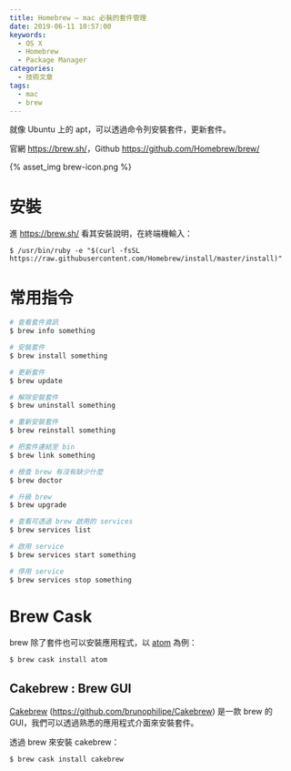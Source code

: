 ```yaml
---
title: Homebrew — mac 必裝的套件管理
date: 2019-06-11 10:57:00
keywords:
  - OS X
  - Homebrew
  - Package Manager
categories:
  - 技術文章
tags:
  - mac
  - brew
---
```


就像 Ubuntu 上的 apt，可以透過命令列安裝套件，更新套件。

官網 <https://brew.sh/>，Github <https://github.com/Homebrew/brew/>

{% asset_img brew-icon.png %}

# 安裝

進 <https://brew.sh/> 看其安裝說明，在終端機輸入：

    $ /usr/bin/ruby -e "$(curl -fsSL https://raw.githubusercontent.com/Homebrew/install/master/install)"

<!-- more -->

# 常用指令

```sh
# 查看套件資訊  
$ brew info something

# 安裝套件  
$ brew install something

# 更新套件  
$ brew update

# 解除安裝套件  
$ brew uninstall something

# 重新安裝套件  
$ brew reinstall something

# 把套件連結至 bin  
$ brew link something

# 檢查 brew 有沒有缺少什麼  
$ brew doctor

# 升級 brew  
$ brew upgrade

# 查看可透過 brew 啟用的 services  
$ brew services list

# 啟用 service  
$ brew services start something

# 停用 service  
$ brew services stop something
```

# Brew Cask

brew 除了套件也可以安裝應用程式，以 [atom](https://atom.io/) 為例：

```sh
$ brew cask install atom
```

## Cakebrew : Brew GUI

[Cakebrew](https://www.cakebrew.com/) (<https://github.com/brunophilipe/Cakebrew>) 是一款 brew 的 GUI，我們可以透過熟悉的應用程式介面來安裝套件。

透過 brew 來安裝 cakebrew：

```sh
$ brew cask install cakebrew
```
